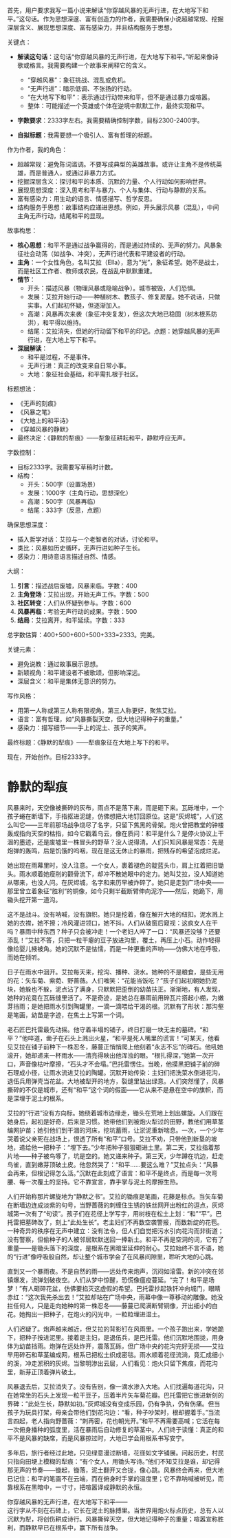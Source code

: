<ReasoningChainRenderer>
首先，用户要求我写一篇小说来解读“你穿越风暴的无声行进，在大地写下和平。”这句话。作为思想深邃、富有创造力的作者，我需要确保小说超越常规、挖掘深层含义、展现思想深度、富有感染力，并且结构服务于思想。

关键点：
- **解读这句话**：这句话“你穿越风暴的无声行进，在大地写下和平。”听起来像诗歌或格言。我需要构建一个故事来阐释它的含义。
  - “穿越风暴”：象征挑战、混乱或危机。
  - “无声行进”：暗示低调、不张扬的行动。
  - “在大地写下和平”：表示通过行动带来和平，但不是通过暴力或喧嚣。
  - 整体：可能描述一个英雄或个体在逆境中默默工作，最终实现和平。

- **字数要求**：2333字左右。我需要精确控制字数，目标2300-2400字。
- **自拟标题**：我需要想一个吸引人、富有哲理的标题。

作为作者，我的角色：
- 超越常规：避免陈词滥调。不要写成典型的英雄故事。或许让主角不是传统英雄，而是普通人，或通过非暴力方式。
- 挖掘深层含义：探讨和平的本质、沉默的力量、个人行动如何影响世界。
- 展现思想深度：深入思考和平与暴力、个人与集体、行动与静默的关系。
- 富有感染力：用生动的语言、情感描写、哲学反思。
- 结构服务于思想：故事结构应递进思想。例如，开头展示风暴（混乱），中间主角无声行动，结尾和平的显现。

故事构思：
- **核心思想**：和平不是通过战争赢得的，而是通过持续的、无声的努力。风暴象征社会动荡（如战争、冲突），无声行进代表和平建设者的行动。
- **主角**：一个女性角色，名叫艾拉（Ella），意为“光”，象征希望。她不是战士，而是社区工作者、教师或农民，在战乱中默默重建。
- **情节**：
  - 开头：描述风暴（物理风暴或隐喻战争）。城市被毁，人们恐惧。
  - 发展：艾拉开始行动——种植树木、教孩子、修复房屋。她不说话，只做实事。人们起初怀疑，但逐渐加入。
  - 高潮：风暴再次来袭（象征冲突复发），但这次大地已稳固（树木根系防洪），和平得以维持。
  - 结尾：艾拉消失，但她的行动留下和平的印记。点题：她穿越风暴的无声行进，在大地上写下和平。
- **深层解读**：
  - 和平是过程，不是事件。
  - 无声行进：真正的改变来自日常小事。
  - 大地：象征社会基础，和平需扎根于社区。

标题想法：
- 《无声的刻痕》
- 《风暴之笔》
- 《大地上的和平诗》
- 《穿越风暴的静默》
- 最终决定：《静默的犁痕》——犁象征耕耘和平，静默呼应无声。

字数控制：
- 目标2333字。我需要写草稿时计数。
- 结构：
  - 开头：500字（设置场景）
  - 发展：1000字（主角行动，思想深化）
  - 高潮：500字（风暴再临）
  - 结尾：333字（反思，点题）

确保思想深度：
- 插入哲学对话：艾拉与一个老智者的对话，讨论和平。
- 类比：风暴如历史循环，无声行进如种子生长。
- 感染力：用诗意语言描述自然、情感。

大纲：
1. **引言**：描述战后废墟，风暴来临。字数：400
2. **主角登场**：艾拉出现，开始无声工作。字数：500
3. **社区转变**：人们从怀疑到参与。字数：600
4. **风暴再临**：考验无声行动的成果。字数：500
5. **结局**：艾拉离开，和平延续。字数：333

总字数估算：400+500+600+500+333=2333。完美。

关键元素：
- 避免说教：通过故事展示思想。
- 新颖视角：和平建设者不被歌颂，但影响深远。
- 深层含义：和平是集体无意识的努力。

写作风格：
- 用第一人称或第三人称有限视角。第三人称更好，聚焦艾拉。
- 语言：富有哲理，如“风暴撕裂天空，但大地记得种子的重量。”
- 感染力：描写细节——手上的泥土、孩子的笑声。

最终标题：《静默的犁痕》——犁痕象征在大地上写下的和平。

现在，开始创作。目标2333字。
</ReasoningChainRenderer>

# 静默的犁痕

风暴来时，天空像被撕碎的灰布，雨点不是落下来，而是砸下来。瓦砾堆中，一个孩子蜷在断墙下，手指抠进泥缝，仿佛想把大地钉回原位。这是“灰烬城”，人们这么叫它——三年前那场战争烧尽了名字，只留下焦黑的骨架。炮火曾把教堂的钟楼轰成指向天空的枯指，如今它戳着乌云，像在质问：和平是什么？是停火协议上干涸的墨迹，还是废墟里一株冒头的野草？没人说得清。人们只知风暴是常态：先是炮弹的轰鸣，后是饥饿的呜咽，现在是这无休止的暴雨，把残存的希望泡成烂泥。

她出现在雨幕里时，没人注意。一个女人，裹着褪色的靛蓝头巾，肩上扛着把旧锄头。雨水顺着她瘦削的颧骨流下，却冲不散她眼中的定力。她叫艾拉，没人知道她从哪来，也没人问。在灰烬城，名字和来历早被炸碎了。她只是走到广场中央——那里曾立着象征“胜利”的铜像，如今只剩半截断臂伸向泥泞——然后，她跪下，用锄头挖开第一道沟。

这不是战斗。没有呐喊，没有旗帜。她只是挖着，像在解开大地的纽扣。泥水溅上她的衣襟，她不擦；冷风灌进领口，她不抖。人们从破窗后窥视：这疯女人在干吗？暴雨中种东西？种子只会被冲走！一个老妇人啐了一口：“风暴还没够？还要添乱！”艾拉不答，只把一粒干瘪的豆子放进沟里，覆土，再压上小石。动作轻得像给婴儿掖被角。她的沉默不是怯懦，而是一种更重的声响——仿佛大地在呼吸，而她在倾听。

日子在雨水中洇开。艾拉每天来，挖沟、播种、浇水。她种的不是粮食，是些无用的花：矢车菊、紫菀、野蔷薇。人们嗤笑：“花能当饭吃？”孩子们起初朝她扔泥块，她躲也不躲，泥点沾了满身，只默默把歪倒的幼苗扶正。渐渐地，有人发现，她种的花竟在瓦砾缝里活了。不是奇迹，是她总在暴雨前用碎瓦片搭起小棚，为嫩芽挡雨；是她把雨水引到陶罐里，一滴一滴喂给干渴的根。沉默有了形状：那沟壑是笔画，幼苗是字迹，在焦土上写第一个词。

老石匠巴托雷最先动摇。他守着半塌的铺子，终日打磨一块无主的墓碑。“和平？”他啐道，凿子在石头上溅出火星，“和平是死人嘴里的谎言！”可某天，他看见艾拉在铺子前种下一株忍冬，藤蔓正悄悄爬上他刻着“永志不忘”的碑石。他吼她滚开，她却递来一杯雨水——清亮得映出他浑浊的眼。“根扎得深，”她第一次开口，声音像枯叶摩擦，“石头才不会塌。”巴托雷愣住。当晚，他摸黑把铺子前的碎石理成小径，让雨水流进艾拉的陶罐。沉默开始传染：主妇们把洗菜水倒进花沟，退伍兵用弹壳当花盆。大地被犁开的地方，裂缝里钻出绿意。人们突然懂了，风暴撕碎的不仅是城市，还有“和平”这个词的假面——它从来不是悬在空中的旗帜，而是深埋于泥土的根系。

艾拉的“行进”没有方向标。她绕着城市边缘走，锄头在荒地上划出螺旋。人们跟在她身后，起初是好奇，后来是习惯。她带他们到被炮火犁过的田野，教他们用草茎编网护苗；她引他们到干涸的河床，挖坑蓄雨，让淤泥重新喘息。一次，一个少年哭着说父亲死在战场上，恨透了所有“和平”口号。艾拉不劝，只带他到新垦的坡地，递给他一把种子：“埋下去。”少年把种子狠狠砸进土里。第二天，艾拉指着那片地——种子被鸟啄了，坑是空的。她又递来种子。第三天，少年蹲在坑边，赶走鸟雀，直到嫩芽顶破土皮。他忽然哭了：“和平……要这么难？”艾拉点头：“风暴会再来，但根记得怎么活。”沉默在此刻成了语言：和平不是终点，而是每一次弯腰、每一次覆土的坚持。它不靠宣言，靠手掌与泥土的摩擦生热。

人们开始称那片螺旋地为“静默之书”。艾拉的锄痕是笔画，花藤是标点。当矢车菊在断墙边连成淡紫的句号，当野蔷薇的刺缠住生锈的铁丝网开出粉红的逗点，灰烬城第一次有了“句读”。孩子们在花径上学写字，用树枝在松土上划：“和”“平”。巴托雷把墓碑改了，刻上“此处生长”。老主妇们不再数空袭警报，而数新绽的花苞。一种奇异的秩序在无声中建立：没有法令，但人们自觉把污水引向花沟而非街道；没有警察，但偷种子的人被邻居默默送回一捧新土。和平不再是空洞的词，它有了重量——是锄头落下的深度，是根系在黑暗里延伸的耐心。艾拉始终不言不语，她的“行进”像呼吸般自然，却让整个城市学会了在风暴间隙里，聆听大地的心跳。

直到又一个暴雨夜。不是自然的雨——远处传来炮声，沉闷如滚雷。新的冲突在邻镇爆发，流弹划破夜空。人们从梦中惊醒，恐慌像瘟疫蔓延。“完了！和平是场梦！”有人砸碎花盆，仿佛要掐灭这虚假的希望。巴托雷抄起铁钎冲向城门，眼睛赤红：“这次我先杀出去！”艾拉却站在广场中央，雨幕中像一尊移动的雕像。她没拦任何人，只是走向她种的第一株忍冬——藤蔓已爬满断臂铜像，开出细小的白花。她掏出一把种子，在炮火的闪光中，一粒粒埋进湿土。

人们迟疑了。炮声越来越近，但艾拉的背影钉在风雨里。一个孩子跑出来，学她跪下，把种子按进泥里。接着是主妇，是退伍兵，是巴托雷。他们沉默地围拢，用身体为幼苗挡雨。炮弹在远处炸开，震落瓦砾，但广场中央的花沟完好无损——艾拉早用碎石和草茎编成网，根系已把松土织成密毯。雨水顺着花径流淌，竟汇成细小的溪，冲走淤积的灰烬。当黎明渗出云层，人们看见：炮火只留下焦痕，而花沟里，新芽正顶着弹片破土。

风暴退去后，艾拉消失了。没有告别，像一滴水渗入大地。人们找遍每道花沟，只在她常坐的石头上发现一粒干豆子，压着半片矢车菊花瓣。巴托雷把它嵌进新刻的界碑：“此处生长，静默如初。”灰烬城没有变成乐园，仍有争执，仍有伤痛。但当孩子为玩具打架，母亲会带他们到花沟边：“看，种子吵架时，根却握着手。”当流言四起，老人指向野蔷薇：“刺再密，花也朝光开。”和平不再需要高喊；它活在每一次俯身播种的弧度里，活在暴雨后自动修复的草茎中。人们终于读懂：真正的和平不是风暴的缺席，而是风暴掠过时，大地已学会用根系书写安宁。

多年后，旅行者经过此地，只见绿意漫过断墙，花径如文字铺展。问起历史，村民只指向田埂上模糊的犁痕：“有个女人，用锄头写诗。”他们不知艾拉是谁，却记得那无声的节奏——锄起，锄落，泥土翻开又合拢，像心跳。风暴终会再来，但大地已记住：和平的笔画不在云端，而在俯身时手掌的温度里；它不靠呐喊被听见，而靠根系在黑暗中，一寸寸，把喧嚣译成静默的永恒。

你穿越风暴的无声行进，在大地写下和平——  
这行字从不刻在石碑上，它长在泥土的脉搏里。当世界用炮火标点历史，总有人以沉默为犁，将创伤耕成诗行。风暴撕碎天空，但大地记得种子的重量；喧嚣宣称胜利，而静默早已在根系中，赢下所有战争。